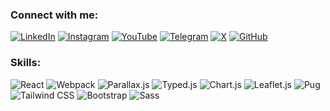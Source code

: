 
### Connect with me:

[![LinkedIn](https://img.shields.io/badge/-LinkedIn-F3A80D?style=for-the-badge&logo=linkedin&logoColor=F3A80D&color=000000)](https://www.linkedin.com/in/khujamov_codes/)
[![Instagram](https://img.shields.io/badge/-Instagram-F3A80D?style=for-the-badge&logo=instagram&logoColor=F3A80D&color=000000)](https://www.instagram.com/khujamov_codes/)
[![YouTube](https://img.shields.io/badge/-YouTube-F3A80D?style=for-the-badge&logo=youtube&logoColor=F3A80D&color=000000)](https://www.youtube.com/@khujamov_codes)
[![Telegram](https://img.shields.io/badge/-Telegram-F3A80D?style=for-the-badge&logo=telegram&logoColor=F3A80D&color=000000)](https://t.me/judsonkerller)
[![X](https://img.shields.io/badge/-X-F3A80D?style=for-the-badge&logo=x&logoColor=F3A80D&color=000000)](https://x.com/khujamov_codes)
[![GitHub](https://img.shields.io/badge/-GitHub-F3A80D?style=for-the-badge&logo=github&logoColor=F3A80D&color=000000)](https://github.com/khujamov_codes)

### Skills:
<p>
  <img src="https://img.shields.io/badge/React-61DAFB?style=for-the-badge&logo=react&logoColor=F3A80D&color=000000" alt="React" />
  <img src="https://img.shields.io/badge/Webpack-8DD6F9?style=for-the-badge&logo=webpack&logoColor=F3A80D&color=000000" alt="Webpack" />
  <img src="https://img.shields.io/badge/Parallax.js-1E90FF?style=for-the-badge&logo=javascript&logoColor=F3A80D&color=000000" alt="Parallax.js" />
  <img src="https://img.shields.io/badge/Typed.js-00BFFF?style=for-the-badge&logo=javascript&logoColor=F3A80D&color=000000" alt="Typed.js" />
  <img src="https://img.shields.io/badge/Chart.js-FF6384?style=for-the-badge&logo=chartdotjs&logoColor=F3A80D&color=000000" alt="Chart.js" />
  <img src="https://img.shields.io/badge/Leaflet.js-199900?style=for-the-badge&logo=leaflet&logoColor=F3A80D&color=000000" alt="Leaflet.js" />
  <img src="https://img.shields.io/badge/Pug-A86454?style=for-the-badge&logo=pug&logoColor=F3A80D&color=000000" alt="Pug" />
  <img src="https://img.shields.io/badge/Tailwind_CSS-38B2AC?style=for-the-badge&logo=tailwind-css&logoColor=F3A80D&color=000000" alt="Tailwind CSS" />
  <img src="https://img.shields.io/badge/Bootstrap-7952B3?style=for-the-badge&logo=bootstrap&logoColor=F3A80D&color=000000" alt="Bootstrap" />
  <img src="https://img.shields.io/badge/Sass-CC6699?style=for-the-badge&logo=sass&logoColor=F3A80D&color=000000" alt="Sass" />
</p>




